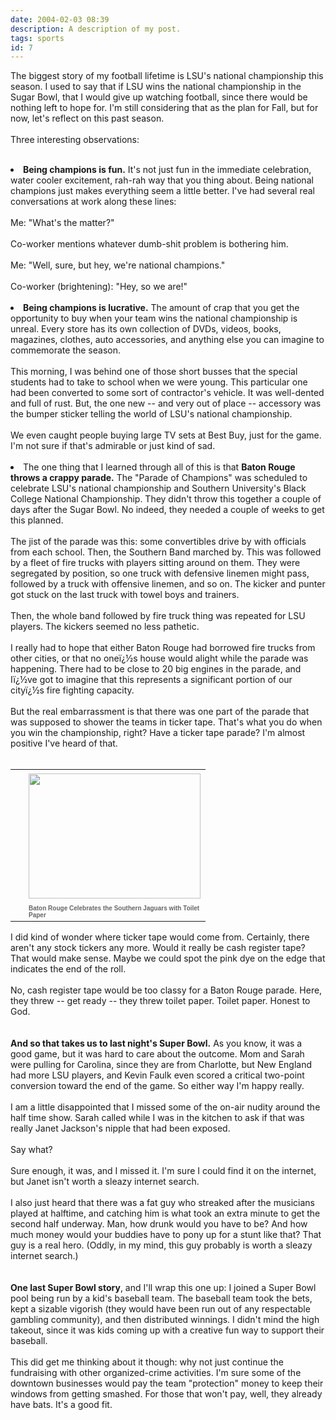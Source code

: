 ```yaml
---
date: 2004-02-03 08:39
description: A description of my post.
tags: sports
id: 7
---
```

The biggest story of my football lifetime is LSU's national championship this season.  I used to say that if LSU wins the national championship in the Sugar Bowl, that I would give up watching football, since there would be nothing left to hope for.  I'm still considering that as the plan for Fall, but for now, let's reflect on this past season.<br />
<br />
Three interesting observations:<br />
<br />
<li>  <b>Being champions is fun.</b>  It's not just fun in the immediate celebration, water cooler excitement, rah-rah way that you thing about.  Being national champions just makes everything seem a little better.  I've had several real conversations at work along these lines:<br />
<br />
Me:  "What's the matter?"<br />
<br />
Co-worker mentions whatever dumb-shit problem is bothering him.<br />
<br />
Me:  "Well, sure, but hey, we're national champions."<br />
<br />
Co-worker (brightening):  "Hey, so we are!"<br />
<br />
</li><li>  <b>Being champions is lucrative.</b>  The amount of crap that you get the opportunity to buy when your team wins the national championship is unreal.  Every store has its own collection of DVDs, videos, books, magazines, clothes, auto accessories, and anything else you can imagine to commemorate the season.  <br />
<br />
This morning, I was behind one of those short busses that the special students had to take to school when we were young.  This particular one had been converted to some sort of contractor's vehicle.  It was well-dented and full of rust.  But, the one new -- and very out of place -- accessory was the bumper sticker telling the world of LSU's national championship.<br />
<br />
We even caught people buying large TV sets at Best Buy, just for the game.  I'm not sure if that's admirable or just kind of sad.<br />
<br />
</li><li>  The one thing that I learned through all of this is that <b>Baton Rouge throws a crappy parade.</b>  The "Parade of Champions" was scheduled to celebrate LSU's national championship and Southern University's Black College National Championship.  They didn't throw this together a couple of days after the Sugar Bowl.  No indeed, they needed a couple of weeks to get this planned.<br />
<br />
The jist of the parade was this:  some convertibles drive by with officials from each school.  Then, the Southern Band marched by.  This was followed by a fleet of fire trucks with players sitting around on them.  They were segregated by position, so one truck with defensive linemen might pass, followed by a truck with offensive linemen, and so on.  The kicker and punter got stuck on the last truck with towel boys and trainers.<br />
<br />
Then, the whole band followed by fire truck thing was repeated for LSU players.  The kickers seemed no less pathetic.<br />
<br />
I really had to hope that either Baton Rouge had borrowed fire trucks from other cities, or that no oneï¿½s house would alight while the parade was happening.  There had to be close to 20 big engines in the parade, and Iï¿½ve got to imagine that this represents a significant portion of our cityï¿½s fire fighting capacity.<br />
<br />
But the real embarrassment is that there was one part of the parade that was supposed to shower the teams in ticker tape.  That's what you do when you win the championship, right?  Have a ticker tape parade?  I'm almost positive I've heard of that.<br />
<br />
<table cellpadding=0 cellspacing=0 border=0 align=right><tr><td width=5 rowspan=2><spacer type=block width=5 height=1></spacer></td><td width=275><img src="/img/PoorTownsTickerTape.jpg" height=200 width=275 aborder=0 vspace=4/></td></tr><tr><td width=275><font face="verdana, arial, geneva" size=1 color=#666666><b>Baton Rouge Celebrates the Southern Jaguars with Toilet Paper</b></font></td></tr></table><br />
<br />
I did kind of wonder where ticker tape would come from.  Certainly, there aren't any stock tickers any more.  Would it really be cash register tape?  That would make sense.  Maybe we could spot the pink dye on the edge that indicates the end of the roll.<br />
<br />
No, cash register tape would be too classy for a Baton Rouge parade.  Here, they threw -- get ready -- they threw toilet paper.  Toilet paper.  Honest to God.<br />
<br />
<br />
<b>And so that takes us to last night's Super Bowl.</b>  As you know, it was a good game, but it was hard to care about the outcome.  Mom and Sarah were pulling for Carolina, since they are from Charlotte, but New England had more LSU players, and Kevin Faulk even scored a critical two-point conversion toward the end of the game.  So either way I'm happy really.<br />
<br />
I am a little disappointed that I missed some of the on-air nudity around the half time show.  Sarah called while I was in the kitchen to ask if that was really Janet Jackson's nipple that had been exposed.  <br />
<br />
Say what?  <br />
<br />
Sure enough, it was, and I missed it.  I'm sure I could find it on the internet, but Janet isn't worth a sleazy internet search.<br />
<br />
I also just heard that there was a fat guy who streaked after the musicians played at halftime, and catching him is what took an extra minute to get the second half underway.  Man, how drunk would you have to be?  And how much money would your buddies have to pony up for a stunt like that?  That guy is a real hero.  (Oddly, in my mind, this guy probably is worth a sleazy internet search.)<br />
<br />
<br />
<b>One last Super Bowl story</b>, and I'll wrap this one up:  I joined a Super Bowl pool being run by a kid's baseball team.  The baseball team took the bets, kept a sizable vigorish (they would have been run out of any respectable gambling community), and then distributed winnings.  I didn't mind the high takeout, since it was kids coming up with a creative fun way to support their baseball.  <br />
<br />
This did get me thinking about it though:  why not just continue the fundraising with other organized-crime activities.  I'm sure some of the downtown businesses would pay the team "protection" money to keep their windows from getting smashed.  For those that won't pay, well, they already have bats.  It's a good fit.<br />
<br />

</li>